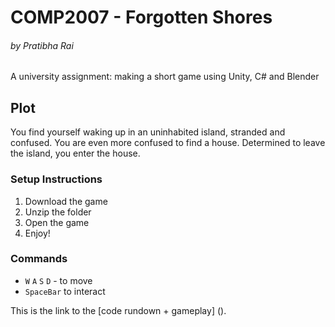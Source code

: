 # COMP2007 - Forgotten Shores
###### by Pratibha Rai

A university assignment: making a short game using Unity, C# and Blender

## Plot
You find yourself waking up in an uninhabited island, stranded and confused. You are even more confused to find a house.
Determined to leave the island, you enter the house.

### Setup Instructions
1. Download the game
2. Unzip the folder
3. Open the game
4. Enjoy!

### Commands
+ `W` `A` `S` `D` - to move
+ `SpaceBar` to interact

This is the link to the [code rundown + gameplay] ().
